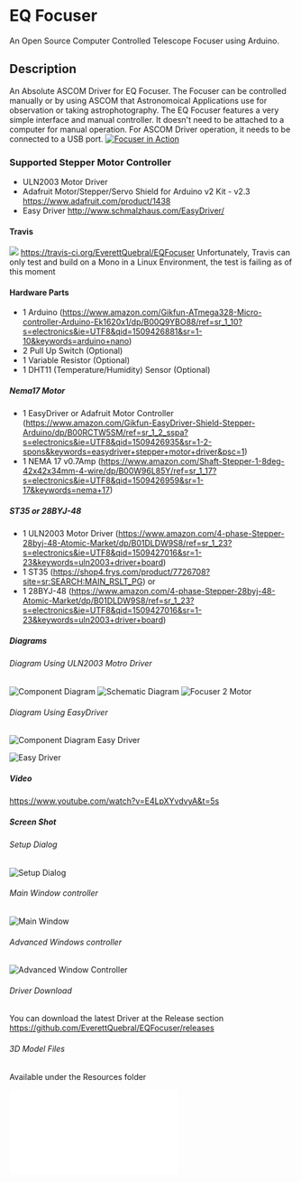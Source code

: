 # EQ Focuser

An Open Source Computer Controlled Telescope Focuser using Arduino.

## Description

An Absolute ASCOM Driver for EQ Focuser.  The Focuser can be controlled manually or by using ASCOM that Astronomoical Applications use for observation or taking astrophotography.
The EQ Focuser features a very simple interface and manual controller.  It doesn't need to be attached to a computer for manual operation.  For ASCOM Driver operation, it needs to be connected to a USB port.
[![Focuser in Action](http://www.youtube.com/watch?v=E4LpXYvdvyA/0.jpg)](https://www.youtube.com/watch?v=E4LpXYvdvyA "Focuser in Action")

### Supported Stepper Motor Controller

- ULN2003 Motor Driver
- Adafruit Motor/Stepper/Servo Shield for Arduino v2 Kit - v2.3 https://www.adafruit.com/product/1438
- Easy Driver http://www.schmalzhaus.com/EasyDriver/

#### Travis

<img src="https://travis-ci.org/EverettQuebral/EQFocuser.png"/> https://travis-ci.org/EverettQuebral/EQFocuser
Unfortunately, Travis can only test and build on a Mono in a Linux Environment, the test is failing as of this moment


#### Hardware Parts

- 1 Arduino (https://www.amazon.com/Gikfun-ATmega328-Micro-controller-Arduino-Ek1620x1/dp/B00Q9YBO88/ref=sr_1_10?s=electronics&ie=UTF8&qid=1509426881&sr=1-10&keywords=arduino+nano)
- 2 Pull Up Switch (Optional) 
- 1 Variable Resistor (Optional)
- 1 DHT11 (Temperature/Humidity) Sensor (Optional)

##### Nema17 Motor
- 1 EasyDriver or Adafruit Motor Controller (https://www.amazon.com/Gikfun-EasyDriver-Shield-Stepper-Arduino/dp/B00RCTW5SM/ref=sr_1_2_sspa?s=electronics&ie=UTF8&qid=1509426935&sr=1-2-spons&keywords=easydriver+stepper+motor+driver&psc=1)
- 1 NEMA 17 v0.7Amp (https://www.amazon.com/Shaft-Stepper-1-8deg-42x42x34mm-4-wire/dp/B00W96L85Y/ref=sr_1_17?s=electronics&ie=UTF8&qid=1509426959&sr=1-17&keywords=nema+17)

##### ST35 or 28BYJ-48
- 1 ULN2003 Motor Driver (https://www.amazon.com/4-phase-Stepper-28byj-48-Atomic-Market/dp/B01DLDW9S8/ref=sr_1_23?s=electronics&ie=UTF8&qid=1509427016&sr=1-23&keywords=uln2003+driver+board)
- 1 ST35 (https://shop4.frys.com/product/7726708?site=sr:SEARCH:MAIN_RSLT_PG)
or 
- 1 28BYJ-48 (https://www.amazon.com/4-phase-Stepper-28byj-48-Atomic-Market/dp/B01DLDW9S8/ref=sr_1_23?s=electronics&ie=UTF8&qid=1509427016&sr=1-23&keywords=uln2003+driver+board)


##### Diagrams

###### Diagram Using ULN2003 Motro Driver
![Component Diagram](Resources/Diagram.png?raw=true "Component Diagram")
![Schematic Diagram](Resources/Schematic.png?raw=true "Schematic Diagram")
![Focuser 2 Motor](Resources/Focuser%202.png?raw=true "2 Motor Diagram")

###### Diagram Using EasyDriver
![Component Diagram Easy Driver](Resources/Example1_6_bb.png?raw=true "Component Diagram using Easy Driver")


![Easy Driver](Resources/EasyDriver_V44_Description.png?raw=true "Easy Driver Pin Layout")

##### Video

https://www.youtube.com/watch?v=E4LpXYvdvyA&t=5s

##### Screen Shot

###### Setup Dialog

![Setup Dialog](Resources/Version%201.0.3%20Setup%20Dialog.png?raw=true "Setup Dialog")

###### Main Window controller

![Main Window](Resources/Version%201.0.3%20Main%20Form.png?raw=true "Main Window")

###### Advanced Windows controller

![Advanced Window Controller](Resources/Version%201.0.3%20Complete%20Form.png?raw=true "Advanced Window")

###### Driver Download

You can download the latest Driver at the Release section https://github.com/EverettQuebral/EQFocuser/releases

###### 3D Model Files

Available under the Resources folder

![SCT Focuser Bracket](Resources/sct-bracket-3.stl?raw=true "SCT 3D Bracket")
